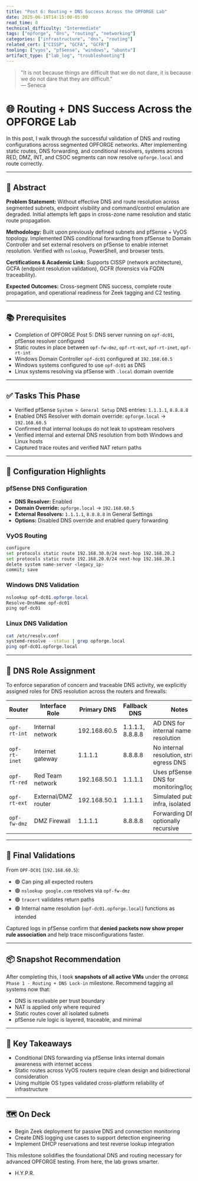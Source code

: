 ```yaml
---
title: "Post 6: Routing + DNS Success Across the OPFORGE Lab" 
date: 2025-06-19T14:15:00-05:00 
read_time: 8 
technical_difficulty: "Intermediate" 
tags: ["opforge", "dns", "routing", "networking"] 
categories: ["infrastructure", "dns", "routing"] 
related_cert: ["CISSP", "GCFA", "GCFR"] 
tooling: ["vyos", "pfSense", "windows", "ubuntu"] 
artifact_type: ["lab_log", "troubleshooting"]
---
```



> "It is not because things are difficult that we do not dare, it is because we do not dare that they are difficult." \
> — Seneca

# 🌐 Routing + DNS Success Across the OPFORGE Lab

In this post, I walk through the successful validation of DNS and routing configurations across segmented OPFORGE networks. After implementing static routes, DNS forwarding, and conditional resolvers, systems across RED, DMZ, INT, and CSOC segments can now resolve `opforge.local` and route correctly.

---

## 📌 Abstract

**Problem Statement:** Without effective DNS and route resolution across segmented subnets, endpoint visibility and command/control emulation are degraded. Initial attempts left gaps in cross-zone name resolution and static route propagation.

**Methodology:** Built upon previously defined subnets and pfSense + VyOS topology. Implemented DNS conditional forwarding from pfSense to Domain Controller and set external resolvers on pfSense to enable internet resolution. Verified with `nslookup`, PowerShell, and browser tests.

**Certifications & Academic Link:** Supports CISSP (network architecture), GCFA (endpoint resolution validation), GCFR (forensics via FQDN traceability).

**Expected Outcomes:** Cross-segment DNS success, complete route propagation, and operational readiness for Zeek tagging and C2 testing.

---

## 📚 Prerequisites

- Completion of OPFORGE Post 5: DNS server running on `opf-dc01`, pfSense resolver configured
- Static routes in place between `opf-fw-dmz`, `opf-rt-ext`, `opf-rt-inet`, `opf-rt-int`
- Windows Domain Controller `opf-dc01` configured at `192.168.60.5`
- Windows systems configured to use `opf-dc01` as DNS
- Linux systems resolving via pfSense with `.local` domain override

---

## ✅ Tasks This Phase

- Verified pfSense `System > General Setup` DNS entries: `1.1.1.1`, `8.8.8.8`
- Enabled DNS Resolver with domain override: `opforge.local` → `192.168.60.5`
- Confirmed that internal lookups do not leak to upstream resolvers
- Verified internal and external DNS resolution from both Windows and Linux hosts
- Captured trace routes and verified NAT return paths

---

## 🔧 Configuration Highlights

### pfSense DNS Configuration

- **DNS Resolver:** Enabled
- **Domain Override:** `opforge.local` → `192.168.60.5`
- **External Resolvers:** `1.1.1.1`, `8.8.8.8` in General Settings
- **Options:** Disabled DNS override and enabled query forwarding

### VyOS Routing

```bash
configure
set protocols static route 192.168.30.0/24 next-hop 192.168.20.2
set protocols static route 192.168.20.0/24 next-hop 192.168.30.1
delete system name-server <legacy_ip>
commit; save
```

### Windows DNS Validation

```powershell
nslookup opf-dc01.opforge.local
Resolve-DnsName opf-dc01
ping opf-dc01
```

### Linux DNS Validation

```bash
cat /etc/resolv.conf
systemd-resolve --status | grep opforge.local
ping opf-dc01.opforge.local
```

---

## 🔧 DNS Role Assignment

To enforce separation of concern and traceable DNS activity, we explicitly assigned roles for DNS resolution across the routers and firewalls:

| Router        | Interface Role      | Primary DNS  | Fallback DNS     | Notes                                     |
| ------------- | ------------------- | ------------ | ---------------- | ----------------------------------------- |
| `opf-rt-int`  | Internal network    | 192.168.60.5 | 1.1.1.1, 8.8.8.8 | AD DNS for internal name resolution       |
| `opf-rt-inet` | Internet gateway    | 1.1.1.1      | 8.8.8.8          | No internal resolution, strict egress DNS |
| `opf-rt-red`  | Red Team network    | 192.168.50.1 | 1.1.1.1          | Uses pfSense DNS for monitoring/logging   |
| `opf-rt-ext`  | External/DMZ router | 192.168.50.1 | 1.1.1.1          | Simulated public infra, isolated          |
| `opf-fw-dmz`  | DMZ Firewall        | 1.1.1.1      | 8.8.8.8          | Forwarding DNS, optionally recursive      |

---

## 🧪 Final Validations

From `OPF-DC01` (`192.168.60.5`):

- 🟢 Can ping all expected routers
- 🟢 `nslookup google.com` resolves via `opf-fw-dmz`
- 🟢 `tracert` validates return paths
- 🟢 Internal name resolution (`opf-dc01.opforge.local`) functions as intended

Captured logs in pfSense confirm that **denied packets now show proper rule association** and help trace misconfigurations faster.

---

## 📦 Snapshot Recommendation

After completing this, I took **snapshots of all active VMs** under the `OPFORGE Phase 1 - Routing + DNS Lock-in` milestone. Recommend tagging all systems now that:

- DNS is resolvable per trust boundary
- NAT is applied only where required
- Static routes cover all isolated subnets
- pfSense rule logic is layered, traceable, and minimal

---

## 🌟 Key Takeaways

- Conditional DNS forwarding via pfSense links internal domain awareness with internet access
- Static routes across VyOS routers require clean design and bidirectional consideration
- Using multiple OS types validated cross-platform reliability of infrastructure

---

## 🗺 On Deck

- Begin Zeek deployment for passive DNS and connection monitoring
- Create DNS logging use cases to support detection engineering
- Implement DHCP reservations and test reverse lookup integration

This milestone solidifies the foundational DNS and routing necessary for advanced OPFORGE testing. From here, the lab grows smarter.

- H.Y.P.R.

